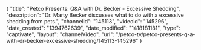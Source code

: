 {
    "title": "Petco Presents: Q&A with Dr. Becker - Excessive Shedding",
    "description": "Dr. Marty Becker discusses what to do with a excessive shedding from pets.",
    "channelid": "145113",
    "videoid": "145296",
    "date_created": "1394762639",
    "date_modified": "1418181181",
    "type": "captivate",
    "layout": "channelVideo",
    "url": "\/petco-tv\/petco-presents-q-a-with-dr-becker-excessive-shedding\/145113-145296"
}